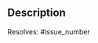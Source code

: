 ## Description
<!--Put short description of the pull request here-->

Resolves: #issue_number

<!-- ------------------------------------- -->
<!-- FOR REPOSITORY MAINTAINERS' PRS ONLY! -->
<!-- DO NOT INCLUDE FOLLOWING IN YOUR PR!! -->
<!-- ------------------------------------- -->

<!-- > ## 🚀 Patch Tuesday update
> This pull request is a part of our new initiative!
From now on we are starting to roll out updates on every first Tuesday of the month, which will include bugfixes, security and dependency updates to keep the project's security and stability up to date!

## Description
Dependencies update and security fixes

## Changelog
### Dependency bumps
- #
### Fixed security vulnerabilities
- [CWE-20](https://cwe.mitre.org/data/definitions/20.html) (#)
- CVE-2022-25883 (#)

## PR Checklist
- [ ] Update version in `package.json`
- [ ] [Post-merge] Review and publish GitHub release
- [ ] [Post-deploy] Update changelog for Firefox webstore
-->
